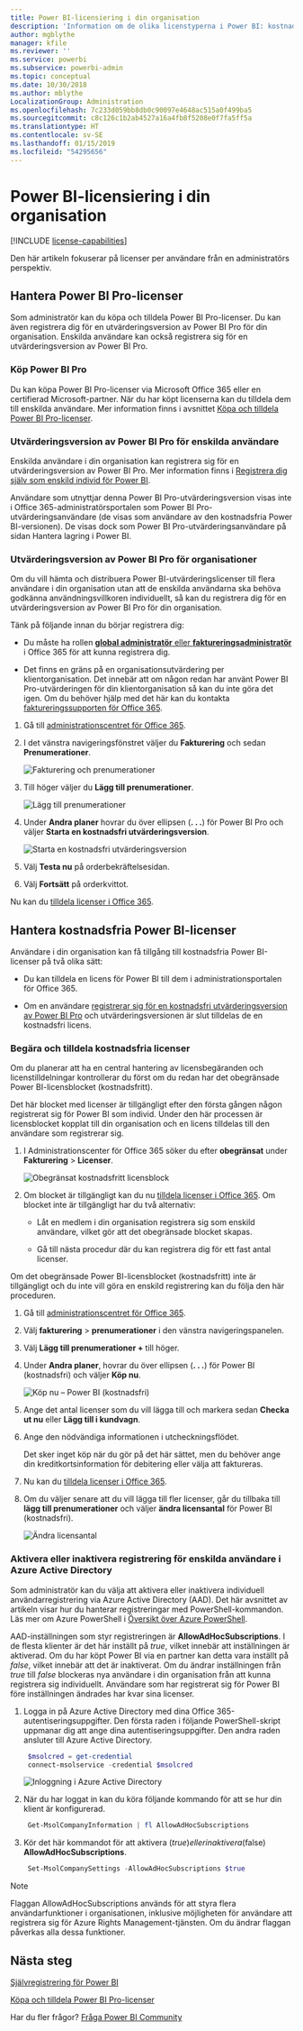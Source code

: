 ```yaml
---
title: Power BI-licensiering i din organisation
description: 'Information om de olika licenstyperna i Power BI: kostnadsfri licensiering, Power BI Pro och Power BI Premium.'
author: mgblythe
manager: kfile
ms.reviewer: ''
ms.service: powerbi
ms.subservice: powerbi-admin
ms.topic: conceptual
ms.date: 10/30/2018
ms.author: mblythe
LocalizationGroup: Administration
ms.openlocfilehash: 7c233d059bb8db0c90097e4648ac515a0f499ba5
ms.sourcegitcommit: c8c126c1b2ab4527a16a4fb8f5208e0f7fa5ff5a
ms.translationtype: HT
ms.contentlocale: sv-SE
ms.lasthandoff: 01/15/2019
ms.locfileid: "54295656"
---
```

# <a name="power-bi-licensing-in-your-organization"></a>Power BI-licensiering i din organisation

[!INCLUDE [license-capabilities](includes/license-capabilities.md)]

Den här artikeln fokuserar på licenser per användare från en administratörs perspektiv.

## <a name="manage-power-bi-pro-licenses"></a>Hantera Power BI Pro-licenser

Som administratör kan du köpa och tilldela Power BI Pro-licenser. Du kan även registrera dig för en utvärderingsversion av Power BI Pro för din organisation. Enskilda användare kan också registrera sig för en utvärderingsversion av Power BI Pro.

### <a name="purchasing-power-bi-pro"></a>Köp Power BI Pro

Du kan köpa Power BI Pro-licenser via Microsoft Office 365 eller en certifierad Microsoft-partner. När du har köpt licenserna kan du tilldela dem till enskilda användare. Mer information finns i avsnittet [Köpa och tilldela Power BI Pro-licenser](service-admin-purchasing-power-bi-pro.md).

### <a name="power-bi-pro-trial-for-individuals"></a>Utvärderingsversion av Power BI Pro för enskilda användare

Enskilda användare i din organisation kan registrera sig för en utvärderingsversion av Power BI Pro. Mer information finns i [Registrera dig själv som enskild individ för Power BI](service-self-service-signup-for-power-bi.md).

Användare som utnyttjar denna Power BI Pro-utvärderingsversion visas inte i Office 365-administratörsportalen som Power BI Pro-utvärderingsanvändare (de visas som användare av den kostnadsfria Power BI-versionen). De visas dock som Power BI Pro-utvärderingsanvändare på sidan Hantera lagring i Power BI.

### <a name="power-bi-pro-trial-for-organizations"></a>Utvärderingsversion av Power BI Pro för organisationer

Om du vill hämta och distribuera Power BI-utvärderingslicenser till flera användare i din organisation utan att de enskilda användarna ska behöva godkänna användningsvillkoren individuellt, så kan du registrera dig för en utvärderingsversion av Power BI Pro för din organisation.

Tänk på följande innan du börjar registrera dig:

* Du måste ha rollen [**global administratör** eller **faktureringsadministratör**](https://support.office.com/article/about-office-365-admin-roles-da585eea-f576-4f55-a1e0-87090b6aaa9d?ui=en-US&rs=en-US&ad=US) i Office 365 för att kunna registrera dig.

* Det finns en gräns på en organisationsutvärdering per klientorganisation. Det innebär att om någon redan har använt Power BI Pro-utvärderingen för din klientorganisation så kan du inte göra det igen. Om du behöver hjälp med det här kan du kontakta [faktureringssupporten för Office 365](https://support.office.microsoft.com/article/contact-support-for-business-products-admin-help-32a17ca7-6fa0-4870-8a8d-e25ba4ccfd4b?CorrelationId=552bbf37-214f-4202-80cb-b94240dcd671&ui=en-US&rs=en-US&ad=US).

1. Gå till [administrationscentret för Office 365](https://portal.office.com/adminportal/home#/homepage).

1. I det vänstra navigeringsfönstret väljer du **Fakturering** och sedan **Prenumerationer**.

   ![Fakturering och prenumerationer](media/service-admin-licensing-organization/service-power-bi-pro-in-your-organization-05.png)

1. Till höger väljer du **Lägg till prenumerationer**.

   ![Lägg till prenumerationer](media/service-admin-licensing-organization/service-power-bi-pro-in-your-organization-06.png)

1. Under **Andra planer** hovrar du över ellipsen (**. . .**) för Power BI Pro och väljer **Starta en kostnadsfri utvärderingsversion**.

   ![Starta en kostnadsfri utvärderingsversion](media/service-admin-licensing-organization/service-power-bi-pro-in-your-organization-07.png) 

1. Välj **Testa nu** på orderbekräftelsesidan.

1. Välj **Fortsätt** på orderkvittot.

Nu kan du [tilldela licenser i Office 365](https://support.office.com/article/assign-licenses-to-users-in-office-365-for-business-997596b5-4173-4627-b915-36abac6786dc).

## <a name="manage-power-bi-free-licenses"></a>Hantera kostnadsfria Power BI-licenser

Användare i din organisation kan få tillgång till kostnadsfria Power BI-licenser på två olika sätt:

* Du kan tilldela en licens för Power BI till dem i administrationsportalen för Office 365.

* Om en användare [registrerar sig för en kostnadsfri utvärderingsversion av Power BI Pro](service-self-service-signup-for-power-bi.md) och utvärderingsversionen är slut tilldelas de en kostnadsfri licens.

### <a name="requesting-and-assigning-free-licenses"></a>Begära och tilldela kostnadsfria licenser

Om du planerar att ha en central hantering av licensbegäranden och licenstilldelningar kontrollerar du först om du redan har det obegränsade Power BI-licensblocket (kostnadsfritt).

Det här blocket med licenser är tillgängligt efter den första gången någon registrerat sig för Power BI som individ. Under den här processen är licensblocket kopplat till din organisation och en licens tilldelas till den användare som registrerar sig.

1. I Administrationscenter för Office 365 söker du efter **obegränsat** under **Fakturering** > **Licenser**.

    ![Obegränsat kostnadsfritt licensblock](media/service-admin-licensing-organization/unlimited-licenses.png)

1. Om blocket är tillgängligt kan du nu [tilldela licenser i Office 365](https://support.office.com/article/assign-licenses-to-users-in-office-365-for-business-997596b5-4173-4627-b915-36abac6786dc). Om blocket inte är tillgängligt har du två alternativ:

    * Låt en medlem i din organisation registrera sig som enskild användare, vilket gör att det obegränsade blocket skapas.

    * Gå till nästa procedur där du kan registrera dig för ett fast antal licenser.

Om det obegränsade Power BI-licensblocket (kostnadsfritt) inte är tillgängligt och du inte vill göra en enskild registrering kan du följa den här proceduren.

1. Gå till [administrationscentret för Office 365](https://portal.office.com/admin/default.aspx).

1. Välj **fakturering** > **prenumerationer** i den vänstra navigeringspanelen.

1. Välj **Lägg till prenumerationer +** till höger.

1. Under **Andra planer**, hovrar du över ellipsen (**. . .**) för Power BI (kostnadsfri) och väljer **Köp nu**.

    ![Köp nu – Power BI (kostnadsfri)](media/service-admin-licensing-organization/buy-powerbi-free.png)

1. Ange det antal licenser som du vill lägga till och markera sedan **Checka ut nu** eller **Lägg till i kundvagn**.

1. Ange den nödvändiga informationen i utcheckningsflödet.

    Det sker inget köp när du gör på det här sättet, men du behöver ange din kreditkortsinformation för debitering eller välja att faktureras.

1. Nu kan du [tilldela licenser i Office 365](https://support.office.com/article/assign-licenses-to-users-in-office-365-for-business-997596b5-4173-4627-b915-36abac6786dc).

1. Om du väljer senare att du vill lägga till fler licenser, går du tillbaka till **lägg till prenumerationer** och väljer **ändra licensantal** för Power BI (kostnadsfri).

    ![Ändra licensantal](media/service-admin-licensing-organization/change-license-quantity.png)

### <a name="enable-or-disable-individual-user-sign-up-in-azure-active-directory"></a>Aktivera eller inaktivera registrering för enskilda användare i Azure Active Directory

Som administratör kan du välja att aktivera eller inaktivera individuell användarregistrering via Azure Active Directory (AAD). Det här avsnittet av artikeln visar hur du hanterar registreringar med PowerShell-kommandon. Läs mer om Azure PowerShell i [Översikt över Azure PowerShell](/powershell/azure/overview).

AAD-inställningen som styr registreringen är **AllowAdHocSubscriptions**. I de flesta klienter är det här inställt på *true*, vilket innebär att inställningen är aktiverad. Om du har köpt Power BI via en partner kan detta vara inställt på *false*, vilket innebär att det är inaktiverat. Om du ändrar inställningen från *true* till *false* blockeras nya användare i din organisation från att kunna registrera sig individuellt. Användare som har registrerat sig för Power BI före inställningen ändrades har kvar sina licenser.

1. Logga in på Azure Active Directory med dina Office 365-autentiseringsuppgifter. Den första raden i följande PowerShell-skript uppmanar dig att ange dina autentiseringsuppgifter. Den andra raden ansluter till Azure Active Directory.

    ```powershell
     $msolcred = get-credential
     connect-msolservice -credential $msolcred
    ```

   ![Inloggning i Azure Active Directory](media/service-admin-licensing-organization/aad-signin.png)

1. När du har loggat in kan du köra följande kommando för att se hur din klient är konfigurerad.

    ```powershell
     Get-MsolCompanyInformation | fl AllowAdHocSubscriptions
    ```
1. Kör det här kommandot för att aktivera ($true) eller inaktivera ($false) **AllowAdHocSubscriptions**.

    ```powershell
     Set-MsolCompanySettings -AllowAdHocSubscriptions $true
    ```

> [!NOTE]
> Flaggan AllowAdHocSubscriptions används för att styra flera användarfunktioner i organisationen, inklusive möjligheten för användare att registrera sig för Azure Rights Management-tjänsten. Om du ändrar flaggan påverkas alla dessa funktioner.

## <a name="next-steps"></a>Nästa steg

[Självregistrering för Power BI](service-self-service-signup-for-power-bi.md)  

[Köpa och tilldela Power BI Pro-licenser](service-admin-purchasing-power-bi-pro.md)

Har du fler frågor? [Fråga Power BI Community](http://community.powerbi.com/)
